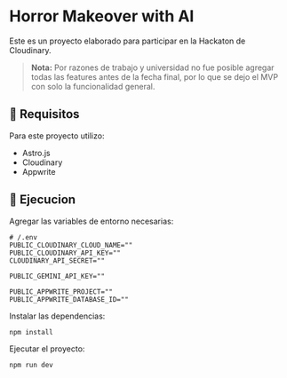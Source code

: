# Horror Makeover with AI

Este es un proyecto elaborado para participar en la Hackaton de Cloudinary.

> **Nota:** Por razones de trabajo y universidad no fue posible agregar todas las features antes de la fecha final, por lo que se dejo el MVP con solo la funcionalidad general.

## 📜 Requisitos

Para este proyecto utilizo:

-   Astro.js
-   Cloudinary
-   Appwrite

## 🚀 Ejecucion

Agregar las variables de entorno necesarias:

```env
# /.env
PUBLIC_CLOUDINARY_CLOUD_NAME=""
PUBLIC_CLOUDINARY_API_KEY=""
CLOUDINARY_API_SECRET=""

PUBLIC_GEMINI_API_KEY=""

PUBLIC_APPWRITE_PROJECT=""
PUBLIC_APPWRITE_DATABASE_ID=""
```

Instalar las dependencias:

```
npm install
```

Ejecutar el proyecto:

```
npm run dev
```
